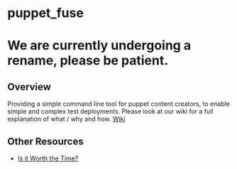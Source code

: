 # puppet_fuse

# We are currently undergoing a rename, please be patient.

## Overview
Providing a simple command line tool for puppet content creators, to enable simple and complex test deployments. Please look at our wiki for a full explanation of what / why and how. [Wiki](https://github.com/puppetlabs/puppet_fuse/wiki)

## Other Resources

* [Is it Worth the Time?](https://xkcd.com/1205/)
